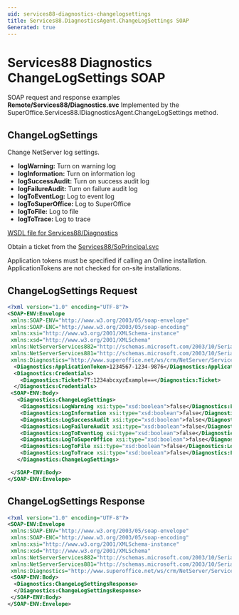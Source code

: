 ```yaml
---
uid: services88-diagnostics-changelogsettings
title: Services88.DiagnosticsAgent.ChangeLogSettings SOAP
Generated: true
---
```


# Services88 Diagnostics ChangeLogSettings SOAP

SOAP request and response examples **Remote/Services88/Diagnostics.svc**
Implemented by the <see cref="M:SuperOffice.Services88.IDiagnosticsAgent.ChangeLogSettings">SuperOffice.Services88.IDiagnosticsAgent.ChangeLogSettings</see> method.

## ChangeLogSettings

Change NetServer log settings.

* **logWarning:** Turn on warning log
* **logInformation:** Turn on information log
* **logSuccessAudit:** Turn on success audit log
* **logFailureAudit:** Turn on failure audit log
* **logToEventLog:** Log to event log
* **logToSuperOffice:** Log to SuperOffice
* **logToFile:** Log to file
* **logToTrace:** Log to trace



[WSDL file for Services88/Diagnostics](../Services88-Diagnostics.md)

Obtain a ticket from the [Services88/SoPrincipal.svc](../SoPrincipal/SoPrincipal.md)

Application tokens must be specified if calling an Online installation. ApplicationTokens are not checked for on-site installations.

## ChangeLogSettings Request

```xml
<?xml version="1.0" encoding="UTF-8"?>
<SOAP-ENV:Envelope
 xmlns:SOAP-ENV="http://www.w3.org/2003/05/soap-envelope"
 xmlns:SOAP-ENC="http://www.w3.org/2003/05/soap-encoding"
 xmlns:xsi="http://www.w3.org/2001/XMLSchema-instance"
 xmlns:xsd="http://www.w3.org/2001/XMLSchema"
 xmlns:NetServerServices882="http://schemas.microsoft.com/2003/10/Serialization/Arrays"
 xmlns:NetServerServices881="http://schemas.microsoft.com/2003/10/Serialization/"
 xmlns:Diagnostics="http://www.superoffice.net/ws/crm/NetServer/Services88">
  <Diagnostics:ApplicationToken>1234567-1234-9876</Diagnostics:ApplicationToken>
  <Diagnostics:Credentials>
    <Diagnostics:Ticket>7T:1234abcxyzExample==</Diagnostics:Ticket>
  </Diagnostics:Credentials>
 <SOAP-ENV:Body>
   <Diagnostics:ChangeLogSettings>
    <Diagnostics:LogWarning xsi:type="xsd:boolean">false</Diagnostics:LogWarning>
    <Diagnostics:LogInformation xsi:type="xsd:boolean">false</Diagnostics:LogInformation>
    <Diagnostics:LogSuccessAudit xsi:type="xsd:boolean">false</Diagnostics:LogSuccessAudit>
    <Diagnostics:LogFailureAudit xsi:type="xsd:boolean">false</Diagnostics:LogFailureAudit>
    <Diagnostics:LogToEventLog xsi:type="xsd:boolean">false</Diagnostics:LogToEventLog>
    <Diagnostics:LogToSuperOffice xsi:type="xsd:boolean">false</Diagnostics:LogToSuperOffice>
    <Diagnostics:LogToFile xsi:type="xsd:boolean">false</Diagnostics:LogToFile>
    <Diagnostics:LogToTrace xsi:type="xsd:boolean">false</Diagnostics:LogToTrace>
   </Diagnostics:ChangeLogSettings>

 </SOAP-ENV:Body>
</SOAP-ENV:Envelope>

```


## ChangeLogSettings Response

```xml
<?xml version="1.0" encoding="UTF-8"?>
<SOAP-ENV:Envelope
 xmlns:SOAP-ENV="http://www.w3.org/2003/05/soap-envelope"
 xmlns:SOAP-ENC="http://www.w3.org/2003/05/soap-encoding"
 xmlns:xsi="http://www.w3.org/2001/XMLSchema-instance"
 xmlns:xsd="http://www.w3.org/2001/XMLSchema"
 xmlns:NetServerServices882="http://schemas.microsoft.com/2003/10/Serialization/Arrays"
 xmlns:NetServerServices881="http://schemas.microsoft.com/2003/10/Serialization/"
 xmlns:Diagnostics="http://www.superoffice.net/ws/crm/NetServer/Services88">
 <SOAP-ENV:Body>
  <Diagnostics:ChangeLogSettingsResponse>
  </Diagnostics:ChangeLogSettingsResponse>
 </SOAP-ENV:Body>
</SOAP-ENV:Envelope>

```

